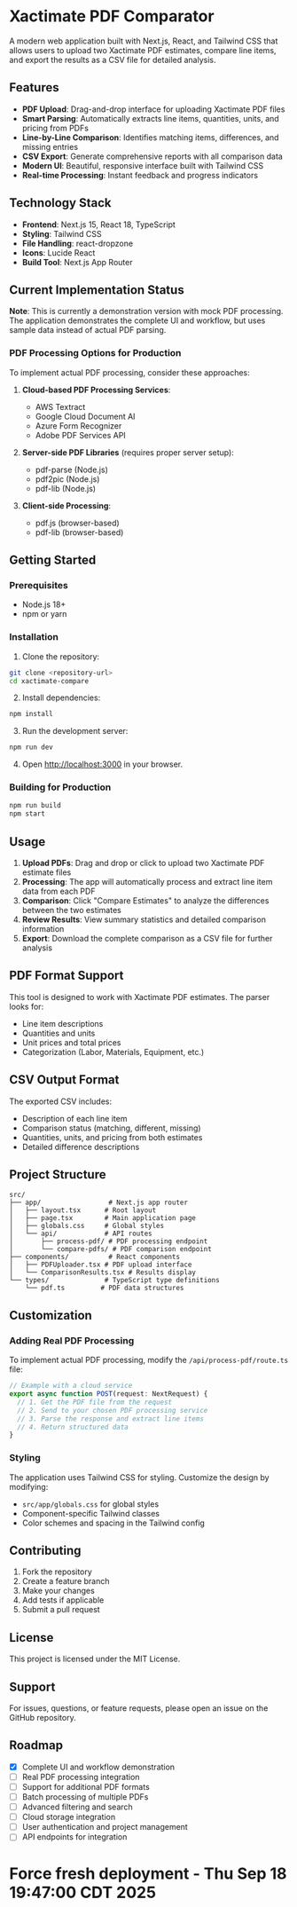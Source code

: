 # Xactimate PDF Comparator

A modern web application built with Next.js, React, and Tailwind CSS that allows users to upload two Xactimate PDF estimates, compare line items, and export the results as a CSV file for detailed analysis.

## Features

- **PDF Upload**: Drag-and-drop interface for uploading Xactimate PDF files
- **Smart Parsing**: Automatically extracts line items, quantities, units, and pricing from PDFs
- **Line-by-Line Comparison**: Identifies matching items, differences, and missing entries
- **CSV Export**: Generate comprehensive reports with all comparison data
- **Modern UI**: Beautiful, responsive interface built with Tailwind CSS
- **Real-time Processing**: Instant feedback and progress indicators

## Technology Stack

- **Frontend**: Next.js 15, React 18, TypeScript
- **Styling**: Tailwind CSS
- **File Handling**: react-dropzone
- **Icons**: Lucide React
- **Build Tool**: Next.js App Router

## Current Implementation Status

**Note**: This is currently a demonstration version with mock PDF processing. The application demonstrates the complete UI and workflow, but uses sample data instead of actual PDF parsing.

### PDF Processing Options for Production

To implement actual PDF processing, consider these approaches:

1. **Cloud-based PDF Processing Services**:
   - AWS Textract
   - Google Cloud Document AI
   - Azure Form Recognizer
   - Adobe PDF Services API

2. **Server-side PDF Libraries** (requires proper server setup):
   - pdf-parse (Node.js)
   - pdf2pic (Node.js)
   - pdf-lib (Node.js)

3. **Client-side Processing**:
   - pdf.js (browser-based)
   - pdf-lib (browser-based)

## Getting Started

### Prerequisites

- Node.js 18+ 
- npm or yarn

### Installation

1. Clone the repository:
```bash
git clone <repository-url>
cd xactimate-compare
```

2. Install dependencies:
```bash
npm install
```

3. Run the development server:
```bash
npm run dev
```

4. Open [http://localhost:3000](http://localhost:3000) in your browser.

### Building for Production

```bash
npm run build
npm start
```

## Usage

1. **Upload PDFs**: Drag and drop or click to upload two Xactimate PDF estimate files
2. **Processing**: The app will automatically process and extract line item data from each PDF
3. **Comparison**: Click "Compare Estimates" to analyze the differences between the two estimates
4. **Review Results**: View summary statistics and detailed comparison information
5. **Export**: Download the complete comparison as a CSV file for further analysis

## PDF Format Support

This tool is designed to work with Xactimate PDF estimates. The parser looks for:
- Line item descriptions
- Quantities and units
- Unit prices and total prices
- Categorization (Labor, Materials, Equipment, etc.)

## CSV Output Format

The exported CSV includes:
- Description of each line item
- Comparison status (matching, different, missing)
- Quantities, units, and pricing from both estimates
- Detailed difference descriptions

## Project Structure

```
src/
├── app/                 # Next.js app router
│   ├── layout.tsx      # Root layout
│   ├── page.tsx        # Main application page
│   ├── globals.css     # Global styles
│   └── api/            # API routes
│       ├── process-pdf/ # PDF processing endpoint
│       └── compare-pdfs/ # PDF comparison endpoint
├── components/          # React components
│   ├── PDFUploader.tsx # PDF upload interface
│   └── ComparisonResults.tsx # Results display
└── types/              # TypeScript type definitions
    └── pdf.ts         # PDF data structures
```

## Customization

### Adding Real PDF Processing

To implement actual PDF processing, modify the `/api/process-pdf/route.ts` file:

```typescript
// Example with a cloud service
export async function POST(request: NextRequest) {
  // 1. Get the PDF file from the request
  // 2. Send to your chosen PDF processing service
  // 3. Parse the response and extract line items
  // 4. Return structured data
}
```

### Styling

The application uses Tailwind CSS for styling. Customize the design by modifying:
- `src/app/globals.css` for global styles
- Component-specific Tailwind classes
- Color schemes and spacing in the Tailwind config

## Contributing

1. Fork the repository
2. Create a feature branch
3. Make your changes
4. Add tests if applicable
5. Submit a pull request

## License

This project is licensed under the MIT License.

## Support

For issues, questions, or feature requests, please open an issue on the GitHub repository.

## Roadmap

- [x] Complete UI and workflow demonstration
- [ ] Real PDF processing integration
- [ ] Support for additional PDF formats
- [ ] Batch processing of multiple PDFs
- [ ] Advanced filtering and search
- [ ] Cloud storage integration
- [ ] User authentication and project management
- [ ] API endpoints for integration
# Force fresh deployment - Thu Sep 18 19:47:00 CDT 2025
